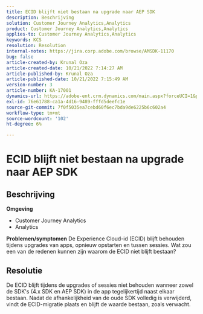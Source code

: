 ```yaml
---
title: ECID blijft niet bestaan na upgrade naar AEP SDK
description: Beschrijving
solution: Customer Journey Analytics,Analytics
product: Customer Journey Analytics,Analytics
applies-to: Customer Journey Analytics,Analytics
keywords: KCS
resolution: Resolution
internal-notes: https://jira.corp.adobe.com/browse/AMSDK-11170
bug: false
article-created-by: Krunal Oza
article-created-date: 10/21/2022 7:14:27 AM
article-published-by: Krunal Oza
article-published-date: 10/21/2022 7:15:49 AM
version-number: 3
article-number: KA-17001
dynamics-url: https://adobe-ent.crm.dynamics.com/main.aspx?forceUCI=1&pagetype=entityrecord&etn=knowledgearticle&id=f94d81f9-0f51-ed11-bba2-002248086a27
exl-id: 76e61788-ca1a-4d16-9489-fffd5deefc1e
source-git-commit: 7f0f5035ea7cebd60f6ec7bda9de6225b6c602a4
workflow-type: tm+mt
source-wordcount: '102'
ht-degree: 6%

---
```


# ECID blijft niet bestaan na upgrade naar AEP SDK

## Beschrijving

<b>Omgeving</b>
- Customer Journey Analytics
- Analytics



<b>Problemen/symptomen</b>
De Experience Cloud-id (ECID) blijft behouden tijdens upgrades van apps, opnieuw opstarten en tussen sessies. Wat zou een van de redenen kunnen zijn waarom de ECID niet blijft bestaan?


## Resolutie


De ECID blijft tijdens de upgrades of sessies niet behouden wanneer zowel de SDK&#39;s (4.x SDK en AEP SDK) in de app tegelijkertijd naast elkaar bestaan. Nadat de afhankelijkheid van de oude SDK volledig is verwijderd, vindt de ECID-migratie plaats en blijft de waarde bestaan, zoals verwacht.
